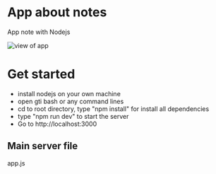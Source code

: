 # App about notes
App note with Nodejs

![view of app](https://drive.google.com/drive/u/0/folders/1hJovMMq_YDI1qLKURElDw69W8I1hTaLX)

# Get started
- install nodejs on your own machine
- open gti bash or any command lines
- cd to root directory, type "npm install" for install all dependencies
- type "npm run dev" to start the server
- Go to http://localhost:3000

## Main server file
app.js